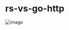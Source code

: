 # rs-vs-go-http

![image](https://github.com/malaow3/rs-vs-go-http/assets/20196976/e3b76325-da3c-42a3-a63f-e6a5539d76ca)
